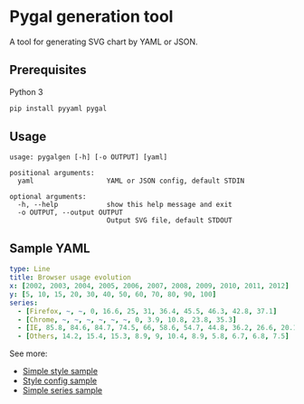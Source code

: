 # Pygal generation tool

A tool for generating SVG chart by YAML or JSON.

## Prerequisites

Python 3

```bash
pip install pyyaml pygal
```


## Usage

```
usage: pygalgen [-h] [-o OUTPUT] [yaml]

positional arguments:
  yaml                  YAML or JSON config, default STDIN

optional arguments:
  -h, --help            show this help message and exit
  -o OUTPUT, --output OUTPUT
                        Output SVG file, default STDOUT
```

## Sample YAML

```yaml
type: Line
title: Browser usage evolution
x: [2002, 2003, 2004, 2005, 2006, 2007, 2008, 2009, 2010, 2011, 2012]
y: [5, 10, 15, 20, 30, 40, 50, 60, 70, 80, 90, 100]
series:
  - [Firefox, ~, ~, 0, 16.6, 25, 31, 36.4, 45.5, 46.3, 42.8, 37.1]
  - [Chrome, ~, ~, ~, ~, ~, ~, 0, 3.9, 10.8, 23.8, 35.3]
  - [IE, 85.8, 84.6, 84.7, 74.5, 66, 58.6, 54.7, 44.8, 36.2, 26.6, 20.1]
  - [Others, 14.2, 15.4, 15.3, 8.9, 9, 10.4, 8.9, 5.8, 6.7, 6.8, 7.5]
```

See more:

* [Simple style sample](test.yaml)
* [Style config sample](test_style.yaml)
* [Simple series sample](test_series.yaml)
